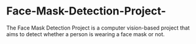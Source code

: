 # Face-Mask-Detection-Project-
The Face Mask Detection Project is a computer vision-based project that aims to detect whether a person is wearing a face mask or not.
